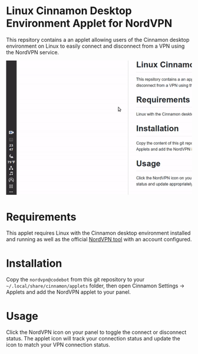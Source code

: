 # Linux Cinnamon Desktop Environment Applet for NordVPN

 This repsitory contains a an applet allowing users of the Cinnamon desktop environment on Linux to easily connect and disconnect from a VPN using the NordVPN service. 

![](nordvpn.gif)
 
 # Requirements
 
 This applet requires Linux with the Cinnamon desktop environment installed and running as well as the official [NordVPN tool](https://nordvpn.com/download/linux/) with an account configured.
  
 # Installation
 
 Copy the ``nordvpn@codebot`` from this git repository to your ``~/.local/share/cinnamon/applets`` folder, then open Cinnamon Settings -> Applets and add the NordVPN applet to your panel.
 
 # Usage
 
 Click the NordVPN icon on your panel to toggle the connect or disconnect status. The applet icon will track your connection status and update the icon to match your VPN connection status.
 

